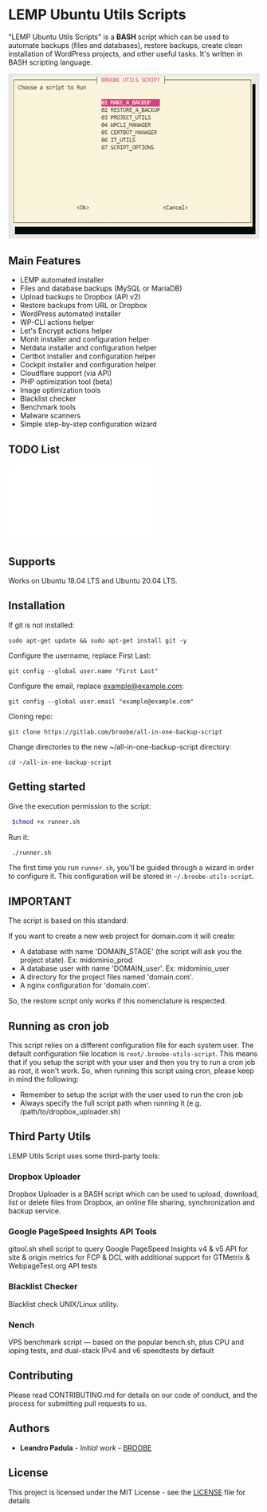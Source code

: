# LEMP Ubuntu Utils Scripts

"LEMP Ubuntu Utils Scripts" is a **BASH** script which can be used to automate backups (files and databases), restore backups, create clean installation of WordPress projects, and other useful tasks.
It's written in BASH scripting language.

![ScreenShot](./screenshot.png)

## Main Features

* LEMP automated installer
* Files and database backups (MySQL or MariaDB)
* Upload backups to Dropbox (API v2)
* Restore backups from URL or Dropbox
* WordPress automated installer
* WP-CLI actions helper
* Let's Encrypt actions helper
* Monit installer and configuration helper
* Netdata installer and configuration helper
* Certbot installer and configuration helper
* Cockpit installer and configuration helper
* Cloudflare support (via API)
* PHP optimization tool (beta)
* Image optimization tools
* Blacklist checker
* Benchmark tools
* Malware scanners
* Simple step-by-step configuration wizard

## TODO List
![TODO](./TODO.md)

## Supports

Works on Ubuntu 18.04 LTS and Ubuntu 20.04 LTS.

## Installation

If git is not installed:

```
sudo apt-get update && sudo apt-get install git -y
```

Configure the username, replace First Last:

```
git config --global user.name "First Last"
```

Configure the email, replace example@example.com:

```
git config --global user.email "example@example.com"
```

Cloning repo:

```
git clone https://gitlab.com/broobe/all-in-one-backup-script
```

Change directories to the new ~/all-in-one-backup-script directory:

```
cd ~/all-in-one-backup-script
```

## Getting started

Give the execution permission to the script:

```bash
 $chmod +x runner.sh
```

Run it:

```bash
 ./runner.sh
```

The first time you run `runner.sh`, you'll be guided through a wizard in order to configure it. This configuration will be stored in `~/.broobe-utils-script`.

## IMPORTANT

The script is based on this standard:

If you want to create a new web project for domain.com it will create:
* A database with name 'DOMAIN_STAGE' (the script will ask you the project state). Ex: midominio_prod
* A database user with name 'DOMAIN_user'. Ex: midominio_user
* A directory for the project files named 'domain.com'.
* A nginx configuration for 'domain.com'.

So, the restore script only works if this nomenclature is respected.

## Running as cron job
This script relies on a different configuration file for each system user. The default configuration file location is `root/.broobe-utils-script`.
This means that if you setup the script with your user and then you try to run a cron job as root, it won't work.
So, when running this script using cron, please keep in mind the following:
* Remember to setup the script with the user used to run the cron job
* Always specify the full script path when running it (e.g.  /path/to/dropbox_uploader.sh)

## Third Party Utils

LEMP Utils Script uses some third-party tools:

### Dropbox Uploader

Dropbox Uploader is a BASH script which can be used to upload, download, list or delete files from Dropbox, an online file sharing, synchronization and backup service.

### Google PageSpeed Insights API Tools

gitool.sh shell script to query Google PageSpeed Insights v4 & v5 API for site & origin metrics for FCP & DCL with additional support for GTMetrix & WebpageTest.org API tests

### Blacklist Checker

Blacklist check UNIX/Linux utility.

### Nench

VPS benchmark script — based on the popular bench.sh, plus CPU and ioping tests, and dual-stack IPv4 and v6 speedtests by default

## Contributing
Please read CONTRIBUTING.md for details on our code of conduct, and the process for submitting pull requests to us.

## Authors
* **Leandro Padula** - *Initial work* - [BROOBE](https://www.broobe.com)

## License
This project is licensed under the MIT License - see the [LICENSE](./LICENSE) file for details